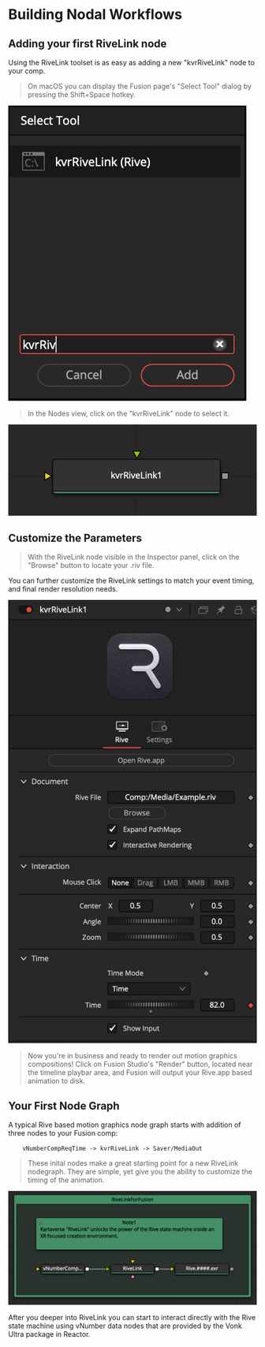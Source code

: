 # Building Nodal Workflows


## Adding your first RiveLink node

Using the RiveLink toolset is as easy as adding a new "kvrRiveLink" node to your comp. 

> On macOS you can display the Fusion page's "Select Tool" dialog by pressing the Shift+Space hotkey.

![Select Tool](Images/rivelink-select-tool.png)

> In the Nodes view, click on the "kvrRiveLink" node to select it.

![Select The Node](Images/rivelink-single-node.png)

## Customize the Parameters

> With the RiveLink node visible in the Inspector panel, click on the "Browse" button to locate your .riv file.

You can further customize the RiveLink settings to match your event timing, and final render resolution needs. 

![Inspector Panel](Images/rivelink-inspector.png)

>  Now you're in business and ready to render out motion graphics compositions! Click on Fusion Studio's "Render" button, located near the timeline playbar area, and Fusion will output your Rive.app based animation to disk.

## Your First Node Graph

A typical Rive based motion graphics node graph starts with addition of three nodes to your Fusion comp:

		vNumberCompReqTime -> kvrRiveLink -> Saver/MediaOut

> These inital nodes make a great starting point for a new RiveLink nodegraph. They are simple, yet give you the ability to customize the timing of the animation.

![Default Nodes](Images/sample-node-graph.png)

After you deeper into RiveLink you can start to interact directly with the Rive state machine using vNumber data nodes that are provided by the Vonk Ultra package in Reactor.

